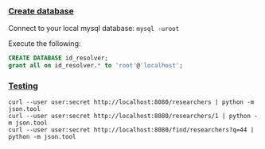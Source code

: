 ### [Create database](#create-database)

Connect to your local mysql database: `mysql -uroot`

Execute the following:

```sql
CREATE DATABASE id_resolver;
grant all on id_resolver.* to 'root'@'localhost';
```

### [Testing](#testing)

```
curl --user user:secret http://localhost:8080/researchers | python -m json.tool
curl --user user:secret http://localhost:8080/researchers/1 | python -m json.tool
curl --user user:secret http://localhost:8080/find/researchers?q=44 | python -m json.tool
```
